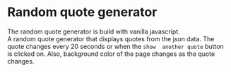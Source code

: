 # Random quote generator
The random quote generator is build with vanilla javascript. <br>
A random quote generator that displays quotes from the json data. The quote changes every 20 seconds or when the `show 
another quote` button is clicked on. Also, background color of the page changes as the quote changes.
